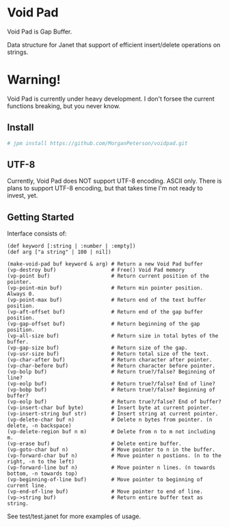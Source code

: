 # Void Pad

Void Pad is Gap Buffer.

Data structure for Janet that support of efficient insert/delete operations on
strings.

# Warning!

Void Pad is currently under heavy development. I don't forsee the current functions
breaking, but you never know.

## Install
```sh
# jpm install https://github.com/MorganPeterson/voidpad.git
```

## UTF-8

Currently, Void Pad does NOT support UTF-8 encoding. ASCII only. There is
plans to support UTF-8 encoding, but that takes time I'm not ready to
invest, yet.

## Getting Started

Interface consists of:

```janet
(def keyword [:string | :number | :empty])
(def arg ["a string" | 100 | nil])

(make-void-pad buf keyword & arg) # Return a new Void Pad buffer
(vp-destroy buf)                  # Free() Void Pad memory
(vp-point buf)                    # Return current position of the pointer.
(vp-point-min buf)                # Return min pointer position. Always 0.
(vp-point-max buf)                # Return end of the text buffer position.
(vp-aft-offset buf)               # Return end of the gap buffer position.
(vp-gap-offset buf)               # Return beginning of the gap position.
(vp-all-size buf)                 # Return size in total bytes of the buffer.
(vp-gap-size buf)                 # Return size of the gap.
(vp-usr-size buf)                 # Return total size of the text.
(vp-char-after buf)               # Return character after pointer.
(vp-char-before buf)              # Return character before pointer.
(vp-bolp buf)                     # Return true?/false? Beginning of line?
(vp-eolp buf)                     # Return true?/false? End of line?
(vp-bobp buf)                     # Return true?/false? Beginning of buffer?
(vp-eolp buf)                     # Return true?/false? End of buffer?
(vp-insert-char buf byte)         # Insert byte at current pointer.
(vp-insert-string buf str)        # Insert string at current pointer.
(vp-delete-char buf n)            # Delete n bytes from pointer. (n delete, -n backspace)
(vp-delete-region buf n m)        # Delete from n to m not including m.
(vp-erase buf)                    # Delete entire buffer.
(vp-goto-char buf n)              # Move pointer to n in the buffer.
(vp-forward-char buf n)           # Move pointer n postions. (n to the right, -n to the left)
(vp-forward-line buf n)           # Move pointer n lines. (n towards bottom, -n towards top)
(vp-beginning-of-line buf)        # Move pointer to beginning of current line.
(vp-end-of-line buf)              # Move pointer to end of line.
(vp->string buf)                  # Return entire buffer text as string.
```

See test/test.janet for more examples of usage.
